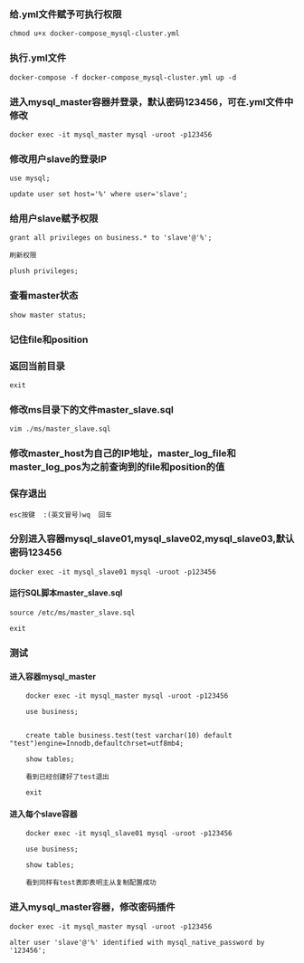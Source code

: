### 给.yml文件赋予可执行权限
	
	chmod u+x docker-compose_mysql-cluster.yml

### 执行.yml文件
	
	docker-compose -f docker-compose_mysql-cluster.yml up -d

### 进入mysql_master容器并登录，默认密码123456，可在.yml文件中修改
	
	docker exec -it mysql_master mysql -uroot -p123456

### 修改用户slave的登录IP
	
	use mysql;
	
	update user set host='%' where user='slave';

### 给用户slave赋予权限
	
	grant all privileges on business.* to 'slave'@'%';
	
	刷新权限
	
	plush privileges;

### 查看master状态
	
	show master status;

### 记住file和position

### 返回当前目录
	
	exit

### 修改ms目录下的文件master_slave.sql
	
	vim ./ms/master_slave.sql

### 修改master_host为自己的IP地址，master_log_file和master_log_pos为之前查询到的file和position的值

### 保存退出
	
	esc按键  :(英文冒号)wq  回车

### 分别进入容器mysql_slave01,mysql_slave02,mysql_slave03,默认密码123456
	
	docker exec -it mysql_slave01 mysql -uroot -p123456
	
#### 运行SQL脚本master_slave.sql
	
	source /etc/ms/master_slave.sql
	
	exit

### 测试

#### 进入容器mysql_master
		
		docker exec -it mysql_master mysql -uroot -p123456
		
		use business;
		
		
		create table business.test(test varchar(10) default "test")engine=Innodb,defaultchrset=utf8mb4;
		
		show tables;
		
		看到已经创建好了test退出
		
		exit
	
#### 进入每个slave容器
		docker exec -it mysql_slave01 mysql -uroot -p123456
		
		use business;
		
		show tables;
		
		看到同样有test表即表明主从复制配置成功

### 进入mysql_master容器，修改密码插件
	
	docker exec -it mysql_master mysql -uroot -p123456
	
	alter user 'slave'@'%' identified with mysql_native_password by '123456';